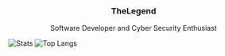 <h3 align="center">TheLegend</h3>

<p align="center">
  Software Developer and Cyber Security Enthusiast
</p>


![Stats](https://github-readme-stats.vercel.app/api?username=DSKTheLegend&show_icons=true&&hide_border=true&count_private=true)
![Top Langs](https://github-readme-stats.vercel.app/api/top-langs/?username=DSKTheLegend&layout=compact&&hide_border=true&count_private=true)
